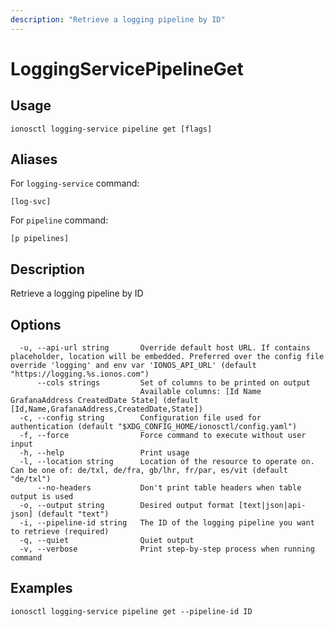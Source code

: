 ```yaml
---
description: "Retrieve a logging pipeline by ID"
---
```


# LoggingServicePipelineGet

## Usage

```text
ionosctl logging-service pipeline get [flags]
```

## Aliases

For `logging-service` command:

```text
[log-svc]
```

For `pipeline` command:

```text
[p pipelines]
```

## Description

Retrieve a logging pipeline by ID

## Options

```text
  -u, --api-url string       Override default host URL. If contains placeholder, location will be embedded. Preferred over the config file override 'logging' and env var 'IONOS_API_URL' (default "https://logging.%s.ionos.com")
      --cols strings         Set of columns to be printed on output 
                             Available columns: [Id Name GrafanaAddress CreatedDate State] (default [Id,Name,GrafanaAddress,CreatedDate,State])
  -c, --config string        Configuration file used for authentication (default "$XDG_CONFIG_HOME/ionosctl/config.yaml")
  -f, --force                Force command to execute without user input
  -h, --help                 Print usage
  -l, --location string      Location of the resource to operate on. Can be one of: de/txl, de/fra, gb/lhr, fr/par, es/vit (default "de/txl")
      --no-headers           Don't print table headers when table output is used
  -o, --output string        Desired output format [text|json|api-json] (default "text")
  -i, --pipeline-id string   The ID of the logging pipeline you want to retrieve (required)
  -q, --quiet                Quiet output
  -v, --verbose              Print step-by-step process when running command
```

## Examples

```text
ionosctl logging-service pipeline get --pipeline-id ID
```

